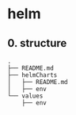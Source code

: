 # helm
## 0. structure
```
.
├── README.md
├── helmCharts
│   ├── README.md
│   ├── env
└── values
    ├── env
```